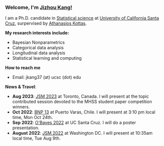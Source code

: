 ### Welcome, I'm [Jizhou Kang!](https://jkang37.github.io/)

I am a Ph.D. candidate in [Statistical science](https://engineering.ucsc.edu/departments/statistics) at [University of California Santa Cruz](https://www.ucsc.edu/), surpervised by [Athanasios Kottas](https://users.soe.ucsc.edu/~thanos/).

**My research interests include:** 
- Bayesian Nonparametrics
- Categorical data analysis
- Longitudinal data analysis
- Statistical learning and computing

**How to reach me**
- Email: jkang37 (at) ucsc (dot) edu

**News & Travel**:

- **Aug 2023**: [JSM 2023](https://ww2.amstat.org/meetings/jsm/2023/) at Toronto, Canada. I will present at the topic contributed session devoted to the MHSS student paper competition winners.
- **Oct 2022**: [BNP 13](https://midas.mat.uc.cl/bnp13/) at Puerto Varas, Chile. I will present at 3:10 pm local time, Mon Oct 24th.
- **Sep 2022**: [O'Bayes 2022](https://obayes.soe.ucsc.edu/) at UC Santa Cruz. I will do a poster presentation.
- **August 2022**: [JSM 2022](https://ww2.amstat.org/meetings/jsm/2022/) at Washington DC. I will present at 10:35am local time, Tue Aug 9th.
